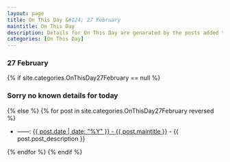 ```yaml
---
layout: page
title: On This Day &#124; 27 February
maintitle: On This Day
description: Details for On This Day are genarated by the posts added to the website so the content is subject to changes/updates over time.
categories: [On This Day]
---
```


<h3>27 February</h3>

{% if site.categories.OnThisDay27February == null %}
  <h3>Sorry no known details for today</h3>
{% else %}
{% for post in site.categories.OnThisDay27February reversed %}
<ul>
<li> ——: <a href="{{ post.url }}">{{ post.date | date: "%Y" }} - {{ post.maintitle }}</a> - {{ post.post_description }}</li>
</ul>

{% endfor %}
{% endif %}


